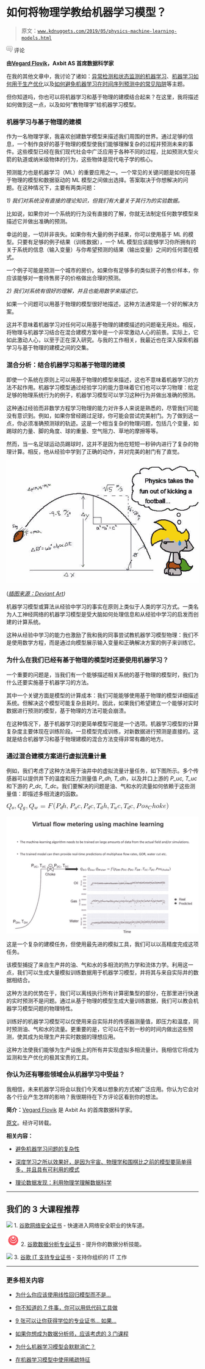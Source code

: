 # 如何将物理学教给机器学习模型？

> 原文：[`www.kdnuggets.com/2019/05/physics-machine-learning-models.html`](https://www.kdnuggets.com/2019/05/physics-machine-learning-models.html)

![c](img/3d9c022da2d331bb56691a9617b91b90.png) 评论

**由[Vegard Flovik](https://www.linkedin.com/in/vegard-flovik/)，Axbit AS 首席数据科学家**

在我的其他文章中，我讨论了诸如：[异常检测和状态监测的机器学习](https://www.linkedin.com/pulse/how-use-machine-learning-anomaly-detection-condition-flovik-phd/)、[机器学习如何用于生产优化](https://towardsdatascience.com/machine-learning-for-production-optimization-e460a0b82237)以及[如何避免机器学习在时间序列预测中的常见陷阱](https://towardsdatascience.com/how-not-to-use-machine-learning-for-time-series-forecasting-avoiding-the-pitfalls-19f9d7adf424)等主题。

但你知道吗，你也可以将机器学习和基于物理的建模结合起来？在这里，我将描述如何做到这一点，以及如何“教物理学”给机器学习模型。

### 机器学习与基于物理的建模

作为一名物理学家，我喜欢创建数学模型来描述我们周围的世界。通过足够的信息，一个制作良好的基于物理的模型使我们能够理解复杂的过程并预测未来的事件。这些模型已经在我们现代社会中广泛应用于各种不同的过程，比如预测大型火箭的轨道或纳米级物体的行为，这些物体是现代电子学的核心。

预测能力也是机器学习（ML）的重要应用之一。一个常见的关键问题是如何在基于物理的模型和数据驱动的 ML 模型之间做出选择。答案取决于你想解决的问题。在这种情况下，主要有两类问题：

*1) 我们对系统没有直接的理论知识，但我们有大量关于其行为的实验数据。*

比如说，如果你对一个系统的行为没有直接的了解，你就无法制定任何数学模型来描述它并做出准确的预测。

幸运的是，一切并非丧失。如果你有大量的例子结果，你可以使用基于 ML 的模型。只要有足够的例子结果（训练数据），一个 ML 模型应该能够学习你所拥有的关于系统的信息（输入变量）与你希望预测的结果（输出变量）之间的任何潜在模式。

一个例子可能是预测一个城市的房价。如果你有足够多的类似房子的售价样本，你应该能够对一套待售房子的价格做出合理的预测。

*2) 我们对系统有很好的理解，并且也能用数学来描述它。*

如果一个问题可以用基于物理的模型很好地描述，这种方法通常是一个好的解决方案。

这并不意味着机器学习对任何可以用基于物理的建模描述的问题毫无用处。相反，将物理与机器学习结合在混合建模方案中是一个非常激动人心的前景。实际上，它如此激动人心，以至于正在深入研究。与我的工作相关，我最近也在深入探索机器学习与基于物理的建模之间的交集。

### 混合分析：结合机器学习和基于物理的建模

即使一个系统在原则上可以用基于物理的模型来描述，这也不意味着机器学习的方法不起作用。机器学习模型通过经验学习的能力意味着它们也可以学习物理：给定足够的物理系统行为的例子，机器学习模型可以学习这种行为并做出准确的预测。

这种通过经验而非数学方程学习物理的能力对许多人来说是熟悉的，尽管我们可能没有意识到。例如，如果你曾经踢过足球，你可能会尝试完美射门。为了做到这一点，你必须准确预测球的轨迹。这是一个相当复杂的物理问题，包括几个变量，如踢球的力量、脚的角度、球的重量、空气阻力、草地的摩擦等等。

然而，当一名足球运动员踢球时，这并不是因为他在短短一秒钟内进行了复杂的物理计算。相反，他从经验中学到了正确的动作，并对完美的射门有了直觉。

![足球的物理学](img/1b9f2db955f23626d7afe4c07ccb72b6.png)

(*[插图来源：Deviant Art](https://chaoskomori.deviantart.com/art/The-Physics-of-Football-1870988))*

机器学习模型或算法从经验中学习的事实在原则上类似于人类的学习方式。一类名为人工神经网络的机器学习模型是受大脑如何处理信息和从经验中学习的启发而创建的计算系统。

这种从经验中学习的能力也激励了我和我的同事尝试教机器学习模型物理：我们不是使用数学方程，而是通过向模型展示输入变量和正确解决方案的例子来训练它。

### 为什么在我们已经有基于物理的模型时还要使用机器学习？

一个重要的问题是，当我们有一个能够描述相关系统的基于物理的模型时，我们为什么还要实施基于机器学习的方法。

其中一个关键方面是模型的计算成本：我们可能能够使用基于物理的模型详细描述系统。但解决这个模型可能复杂且耗时。因此，如果我们希望建立一个能够对实时数据进行预测的模型，基于物理的方法可能会崩溃。

在这种情况下，基于机器学习的更简单模型可能是一个选项。机器学习模型的计算复杂度主要体现在训练阶段。一旦模型完成训练，对新数据进行预测是直接的。这就是结合机器学习和基于物理建模的混合方法变得非常有趣的地方。

### 通过混合建模方案进行虚拟流量计量

例如，我们考虑了这种方法用于油井中的虚拟流量计量任务，如下图所示。多个传感器可以提供井下的温度和压力测量值 *P_dh, T_dh*，以及井口上游的 *P_uc, T_uc* 和下游的 *P_dc, T_dc*。我们要解决的问题是油、气和水的流量如何依赖于这些测量值：即描述多相流速的函数。

![描述多相流速的函数](img/6b5ef39e447ebea8f25165c8b1f16e49.png)

![使用机器学习进行虚拟流量计量](img/8a3f085efc51cdf3ece739e73301dbf6.png)

这是一个复杂的建模任务，但使用最先进的模拟工具，我们可以以高精度完成这项任务。

该模型捕捉了来自生产井的油、气和水的多相流的热力学和流体力学。利用这一点，我们可以生成大量模拟训练数据用于机器学习模型，并将其与来自实际井的数据相结合。

这种方法的优势在于，我们可以离线执行所有计算密集型的部分，在那里进行快速的实时预测不是问题。通过从基于物理的模型生成大量训练数据，我们可以教会机器学习模型问题的物理特性。

训练好的机器学习模型可以仅使用来自实际井的传感器测量值，即压力和温度，同时预测油、气和水的流量。更重要的是，它可以在不到一秒的时间内做出这些预测，使其成为处理生产井实时数据的理想应用。

这种方法使我们能够为生产设施上的所有井实现虚拟多相流量计。我相信它将成为监测和生产优化的极其宝贵的工具。

### 你认为还有哪些领域会从机器学习中受益？

我相信，未来机器学习将会以我们今天难以想象的方式被广泛应用。你认为它会对各个行业产生怎样的影响？我很期待在下方评论区看到你的想法。

**简介：**[Vegard Flovik](https://www.linkedin.com/in/vegard-flovik/) 是 Axbit As 的首席数据科学家。

[原文](https://towardsdatascience.com/how-do-you-combine-machine-learning-and-physics-based-modeling-3a3545d58ab9)。经许可转载。

**相关内容：**

+   [避免机器学习问题的复杂性](https://www.kdnuggets.com/2016/03/avoiding-complexity-machine-learning-problems.html)

+   [深度学习之所以效果好，是因为宇宙、物理学和围棋比之前的模型要简单得多，并且具有可利用的模式](https://www.kdnuggets.com/2016/12/deep-learning-works-great-universe-physics-go-simpler-than-previous-models.html)

+   [理论数据发现：利用物理学理解数据科学](https://www.kdnuggets.com/2016/07/theoretical-data-discovery-physics-data-science.html)

* * *

## 我们的 3 大课程推荐

![](img/0244c01ba9267c002ef39d4907e0b8fb.png) 1\. [谷歌网络安全证书](https://www.kdnuggets.com/google-cybersecurity) - 快速进入网络安全职业的快车道。

![](img/e225c49c3c91745821c8c0368bf04711.png) 2\. [谷歌数据分析专业证书](https://www.kdnuggets.com/google-data-analytics) - 提升你的数据分析技能。

![](img/0244c01ba9267c002ef39d4907e0b8fb.png) 3\. [谷歌 IT 支持专业证书](https://www.kdnuggets.com/google-itsupport) - 支持你组织的 IT 工作

* * *

### 更多相关内容

+   [为什么你应该使用线性回归模型而不是...](https://www.kdnuggets.com/2021/08/3-reasons-linear-regression-instead-neural-networks.html)

+   [你不知道的 7 件事，你可以用低代码工具做](https://www.kdnuggets.com/2022/09/7-things-didnt-know-could-low-code-tool.html)

+   [9 张可以让你获得学位的专业证书... 如果...](https://www.kdnuggets.com/9-professional-certificates-that-can-take-you-onto-a-degree-if-you-really-want-to)

+   [如果你想成为数据分析师，应该考虑的 3 门课程](https://www.kdnuggets.com/3-courses-you-should-consider-if-you-want-to-become-a-data-analyst)

+   [为什么机器学习模型会默默消亡？](https://www.kdnuggets.com/2022/01/machine-learning-models-die-silence.html)

+   [在机器学习模型中使用稀疏特征](https://www.kdnuggets.com/2021/01/sparse-features-machine-learning-models.html)
